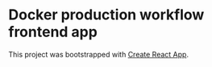 # Docker production workflow frontend app

This project was bootstrapped with [Create React App](https://github.com/facebook/create-react-app).
